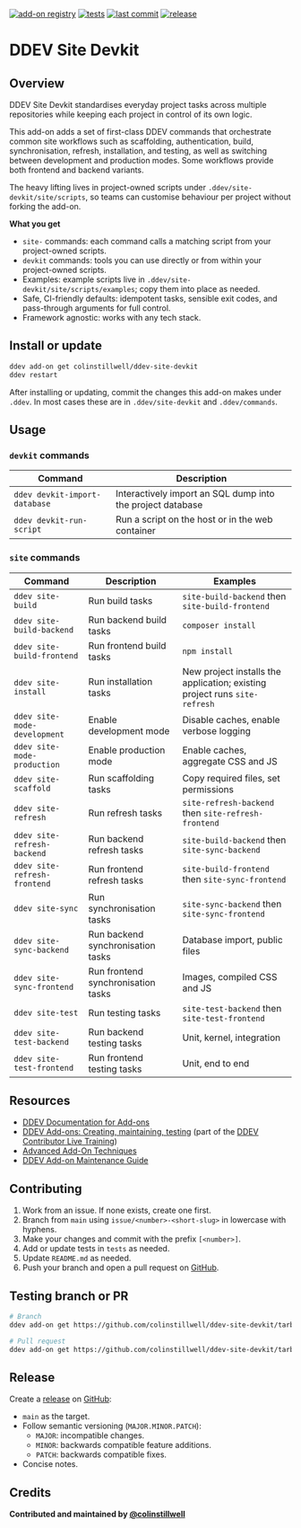 [![add-on registry](https://img.shields.io/badge/DDEV-Add--on_Registry-blue)](https://addons.ddev.com)
[![tests](https://github.com/colinstillwell/ddev-site-devkit/actions/workflows/tests.yml/badge.svg?branch=main)](https://github.com/colinstillwell/ddev-site-devkit/actions/workflows/tests.yml?query=branch%3Amain)
[![last commit](https://img.shields.io/github/last-commit/colinstillwell/ddev-site-devkit)](https://github.com/colinstillwell/ddev-site-devkit/commits)
[![release](https://img.shields.io/github/v/release/colinstillwell/ddev-site-devkit)](https://github.com/colinstillwell/ddev-site-devkit/releases/latest)

# DDEV Site Devkit

## Overview

DDEV Site Devkit standardises everyday project tasks across multiple repositories while keeping each project in control of its own logic.

This add-on adds a set of first-class DDEV commands that orchestrate common site workflows such as scaffolding, authentication, build, synchronisation, refresh, installation, and testing, as well as switching between development and production modes. Some workflows provide both frontend and backend variants.

The heavy lifting lives in project-owned scripts under `.ddev/site-devkit/site/scripts`, so teams can customise behaviour per project without forking the add-on.

**What you get**
* `site-` commands: each command calls a matching script from your project-owned scripts.
* `devkit` commands: tools you can use directly or from within your project-owned scripts.
* Examples: example scripts live in `.ddev/site-devkit/site/scripts/examples`; copy them into place as needed.
* Safe, CI-friendly defaults: idempotent tasks, sensible exit codes, and pass-through arguments for full control.
* Framework agnostic: works with any tech stack.

## Install or update

```bash
ddev add-on get colinstillwell/ddev-site-devkit
ddev restart
```

After installing or updating, commit the changes this add-on makes under `.ddev`. In most cases these are in `.ddev/site-devkit` and `.ddev/commands`.

## Usage

### `devkit` commands

| Command | Description |
| ------- | ----------- |
| `ddev devkit-import-database` | Interactively import an SQL dump into the project database |
| `ddev devkit-run-script` | Run a script on the host or in the web container |

### `site` commands

| Command | Description | Examples |
| ------- | ----------- | -------- |
| `ddev site-build` | Run build tasks | `site-build-backend` then `site-build-frontend` |
| `ddev site-build-backend` | Run backend build tasks | `composer install` |
| `ddev site-build-frontend` | Run frontend build tasks | `npm install` |
| `ddev site-install` | Run installation tasks | New project installs the application; existing project runs `site-refresh` |
| `ddev site-mode-development` | Enable development mode | Disable caches, enable verbose logging |
| `ddev site-mode-production` | Enable production mode | Enable caches, aggregate CSS and JS |
| `ddev site-scaffold` | Run scaffolding tasks | Copy required files, set permissions |
| `ddev site-refresh` | Run refresh tasks | `site-refresh-backend` then `site-refresh-frontend` |
| `ddev site-refresh-backend` | Run backend refresh tasks | `site-build-backend` then `site-sync-backend` |
| `ddev site-refresh-frontend` | Run frontend refresh tasks | `site-build-frontend` then `site-sync-frontend` |
| `ddev site-sync` | Run synchronisation tasks | `site-sync-backend` then `site-sync-frontend` |
| `ddev site-sync-backend` | Run backend synchronisation tasks | Database import, public files |
| `ddev site-sync-frontend` | Run frontend synchronisation tasks | Images, compiled CSS and JS |
| `ddev site-test` | Run testing tasks | `site-test-backend` then `site-test-frontend` |
| `ddev site-test-backend` | Run backend testing tasks | Unit, kernel, integration |
| `ddev site-test-frontend` | Run frontend testing tasks | Unit, end to end |

## Resources

* [DDEV Documentation for Add-ons](https://ddev.readthedocs.io/en/stable/users/extend/additional-services/)
* [DDEV Add-ons: Creating, maintaining, testing](https://www.youtube.com/watch?v=TmXqQe48iqE) (part of the [DDEV Contributor Live Training](https://ddev.com/blog/contributor-training))
* [Advanced Add-On Techniques](https://ddev.com/blog/advanced-add-on-contributor-training/)
* [DDEV Add-on Maintenance Guide](https://ddev.com/blog/ddev-add-on-maintenance-guide/)

## Contributing

1. Work from an issue. If none exists, create one first.
2. Branch from `main` using `issue/<number>-<short-slug>` in lowercase with hyphens.
3. Make your changes and commit with the prefix `[<number>]`.
4. Add or update tests in `tests` as needed.
5. Update `README.md` as needed.
6. Push your branch and open a pull request on [GitHub](https://github.com/colinstillwell/ddev-site-devkit).

## Testing branch or PR

```bash
# Branch
ddev add-on get https://github.com/colinstillwell/ddev-site-devkit/tarball/<branch>

# Pull request
ddev add-on get https://github.com/colinstillwell/ddev-site-devkit/tarball/refs/pull/<pr-number>/head
```

## Release

Create a [release](https://docs.github.com/en/repositories/releasing-projects-on-github/managing-releases-in-a-repository) on [GitHub](https://github.com/colinstillwell/ddev-site-devkit):
* `main` as the target.
* Follow semantic versioning (`MAJOR.MINOR.PATCH`):
  * `MAJOR`: incompatible changes.
  * `MINOR`: backwards compatible feature additions.
  * `PATCH`: backwards compatible fixes.
* Concise notes.

## Credits

**Contributed and maintained by [@colinstillwell](https://github.com/colinstillwell)**
